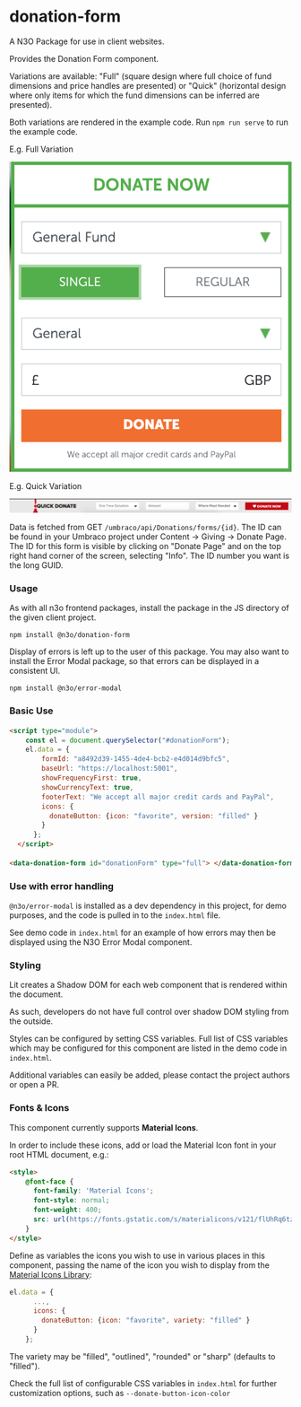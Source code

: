 # donation-form

A N3O Package for use in client websites.

Provides the Donation Form component.

Variations are available: "Full" (square design where full choice of fund dimensions and price handles are presented) or "Quick" (horizontal design where only items for which the fund dimensions can be inferred are presented).

Both variations are rendered in the example code. Run `npm run serve` to run the example code.
  
E.g. Full Variation

![Example](./_files/example.png)

E.g. Quick Variation

![Example](./_files/example_quick.png)

Data is fetched from GET `/umbraco/api/Donations/forms/{id}`. The ID can be found in your Umbraco project under Content -> Giving -> Donate Page. The ID for this form is visible by clicking on "Donate Page" and on the top right hand corner of the screen, selecting "Info". The ID number you want is the long GUID.

### Usage

As with all n3o frontend packages, install the package in the JS directory of the given client project.

```shell script
npm install @n3o/donation-form
```

Display of errors is left up to the user of this package. You may also want to install the Error Modal package, so that errors can be displayed in a consistent UI.

```shell script
npm install @n3o/error-modal
```

### Basic Use

```html
<script type="module">
    const el = document.querySelector("#donationForm");
    el.data = {
        formId: "a8492d39-1455-4de4-bcb2-e4d014d9bfc5",
        baseUrl: "https://localhost:5001",
        showFrequencyFirst: true,
        showCurrencyText: true,
        footerText: "We accept all major credit cards and PayPal",
        icons: {
          donateButton: {icon: "favorite", version: "filled" }
        }
      };
  </script>

<data-donation-form id="donationForm" type="full"> </data-donation-form>
```

### Use with error handling

`@n3o/error-modal` is installed as a dev dependency in this project, for demo purposes, and the code is pulled in to the `index.html` file.
 
See demo code in `index.html` for an example of how errors may then be displayed using the N3O Error Modal component.

### Styling

Lit creates a Shadow DOM for each web component that is rendered within the document.

As such, developers do not have full control over shadow DOM styling from the outside.

Styles can be configured by setting CSS variables. Full list of CSS variables which may be configured for this component are listed in the demo code in `index.html`.

Additional variables can easily be added, please contact the project authors or open a PR.

### Fonts & Icons

This component currently supports **Material Icons**.

In order to include these icons, add or load the Material Icon font in your root HTML document, e.g.:

```html
<style>
    @font-face {
      font-family: 'Material Icons';
      font-style: normal;
      font-weight: 400;
      src: url(https://fonts.gstatic.com/s/materialicons/v121/flUhRq6tzZclQEJ-Vdg-IuiaDsNcIhQ8tQ.woff2) format('woff2');
    }
</style>
```

Define as variables the icons you wish to use in various places in this component, passing the name of the icon you wish to display from the [Material Icons Library](https://fonts.google.com/icons):

```javascript
el.data = {
      ...,
      icons: {
        donateButton: {icon: "favorite", variety: "filled" }
      }
    };
```

The variety may be "filled", "outlined", "rounded" or "sharp" (defaults to "filled").

Check the full list of configurable CSS variables in `index.html` for further customization options, such as `--donate-button-icon-color`